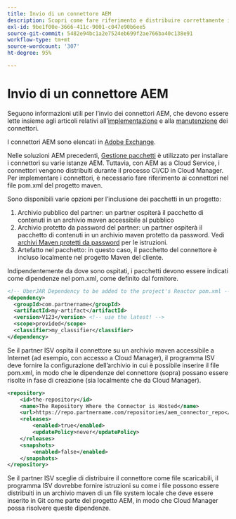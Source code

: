 ```yaml
---
title: Invio di un connettore AEM
description: Scopri come fare riferimento e distribuire correttamente i connettori in AEM as a Cloud Service.
exl-id: 9be1f00e-3666-411c-9001-c047e90b6ee5
source-git-commit: 5482e94bc1a2e7524eb699f2ae766ba40c138e91
workflow-type: tm+mt
source-wordcount: '307'
ht-degree: 95%

---
```


Invio di un connettore AEM
===========================

Seguono informazioni utili per l’invio dei connettori AEM, che devono essere lette insieme agli articoli relativi all’[implementazione](implement.md) e alla [manutenzione](maintain.md) dei connettori.

I connettori AEM sono elencati in [Adobe Exchange](https://partners.adobe.com/exchangeprogram/experiencecloud).

Nelle soluzioni AEM precedenti, [Gestione pacchetti](/help/implementing/developing/tools/package-manager.md) è utilizzato per installare i connettori su varie istanze AEM. Tuttavia, con AEM as a Cloud Service, i connettori vengono distribuiti durante il processo CI/CD in Cloud Manager. Per implementare i connettori, è necessario fare riferimento ai connettori nel file pom.xml del progetto maven.

Sono disponibili varie opzioni per l’inclusione dei pacchetti in un progetto:

1. Archivio pubblico del partner: un partner ospiterà il pacchetto di contenuti in un archivio maven accessibile al pubblico
1. Archivio protetto da password del partner: un partner ospiterà il pacchetto di contenuti in un archivio maven protetto da password. Vedi [archivi Maven protetti da password](https://experienceleague.adobe.com/docs/experience-manager-cloud-service/implementing/using-cloud-manager/create-application-project/setting-up-project.html?lang=it#password-protected-maven-repositories) per le istruzioni.
1. Artefatto nel pacchetto: in questo caso, il pacchetto del connettore è incluso localmente nel progetto Maven del cliente.

Indipendentemente da dove sono ospitati, i pacchetti devono essere indicati come dipendenze nel pom.xml, come definito dal fornitore.

```xml
<!-- UberJAR Dependency to be added to the project's Reactor pom.xml -->
<dependency>
  <groupId>com.partnername</groupId>
  <artifactId>my-artifact</artifactId>
  <version>V123</version> <!-- use the latest! -->
  <scope>provided</scope>
  <classifier>my_classifier</classifier>
</dependency>
```

Se il partner ISV ospita il connettore su un archivio maven accessibile a Internet (ad esempio, con accesso a Cloud Manager), il programma ISV deve fornire la configurazione dell’archivio in cui è possibile inserire il file pom.xml, in modo che le dipendenze del connettore (sopra) possano essere risolte in fase di creazione (sia localmente che da Cloud Manager).

```xml
<repository>
    <id>the-repository</id>
    <name>The Repository Where the Connector is Hosted</name>
    <url>https://repo.partnername.com/repositories/aem_connector_repo</url>
    <releases>
        <enabled>true</enabled>
        <updatePolicy>never</updatePolicy>
    </releases>
    <snapshots>
        <enabled>false</enabled>
    </snapshots>
</repository>
```

Se il partner ISV sceglie di distribuire il connettore come file scaricabili, il programma ISV dovrebbe fornire istruzioni su come i file possono essere distribuiti in un archivio maven di un file system locale che deve essere inserito in Git come parte del progetto AEM, in modo che Cloud Manager possa risolvere queste dipendenze.
